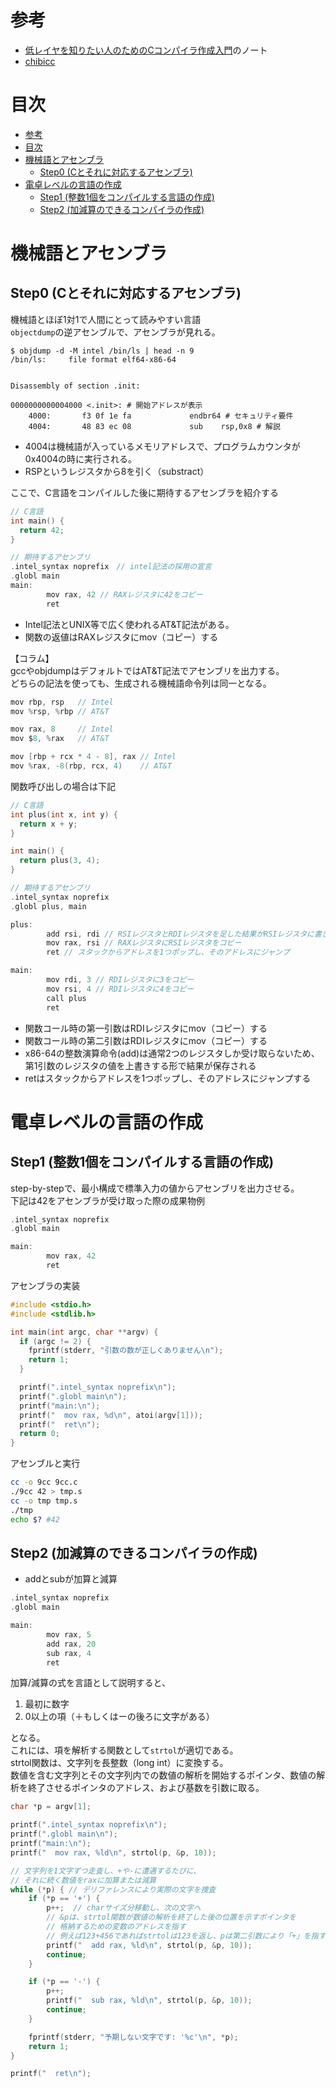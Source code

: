 # 参考
 - [低レイヤを知りたい人のためのCコンパイラ作成入門](https://www.sigbus.info/compilerbook)のノート  
 - [chibicc](https://github.com/rui314/chibicc/)

# 目次
- [参考](#参考)
- [目次](#目次)
- [機械語とアセンブラ](#機械語とアセンブラ)
	- [Step0 (Cとそれに対応するアセンブラ)](#step0-cとそれに対応するアセンブラ)
- [電卓レベルの言語の作成](#電卓レベルの言語の作成)
	- [Step1 (整数1個をコンパイルする言語の作成)](#step1-整数1個をコンパイルする言語の作成)
	- [Step2 (加減算のできるコンパイラの作成)](#step2-加減算のできるコンパイラの作成)

# 機械語とアセンブラ
## Step0 (Cとそれに対応するアセンブラ)
機械語とほぼ1対1で人間にとって読みやすい言語  
`objectdump`の逆アセンブルで、アセンブラが見れる。  
```shell
$ objdump -d -M intel /bin/ls | head -n 9
/bin/ls:     file format elf64-x86-64


Disassembly of section .init:

0000000000004000 <.init>: # 開始アドレスが表示
    4000:       f3 0f 1e fa             endbr64 # セキュリティ要件
    4004:       48 83 ec 08             sub    rsp,0x8 # 解説
```

 - 4004は機械語が入っているメモリアドレスで、プログラムカウンタが0x4004の時に実行される。  
 - RSPというレジスタから8を引く（substract）

ここで、C言語をコンパイルした後に期待するアセンブラを紹介する
```c
// C言語
int main() {
  return 42;
}

// 期待するアセンブリ
.intel_syntax noprefix　// intel記法の採用の宣言
.globl main
main:
        mov rax, 42 // RAXレジスタに42をコピー
        ret

```

 - Intel記法とUNIX等で広く使われるAT&T記法がある。
 - 関数の返値はRAXレジスタにmov（コピー）する

【コラム】  
gccやobjdumpはデフォルトではAT&T記法でアセンブリを出力する。  
どちらの記法を使っても、生成される機械語命令列は同一となる。
```c
mov rbp, rsp   // Intel
mov %rsp, %rbp // AT&T

mov rax, 8     // Intel
mov $8, %rax   // AT&T

mov [rbp + rcx * 4 - 8], rax // Intel
mov %rax, -8(rbp, rcx, 4)    // AT&T
```
関数呼び出しの場合は下記
```c
// C言語
int plus(int x, int y) {
  return x + y;
}

int main() {
  return plus(3, 4);
}

// 期待するアセンブリ
.intel_syntax noprefix
.globl plus, main

plus:
        add rsi, rdi // RSIレジスタとRDIレジスタを足した結果がRSIレジスタに書き込む
        mov rax, rsi // RAXレジスタにRSIレジスタをコピー
        ret // スタックからアドレスを1つポップし、そのアドレスにジャンプ

main:
        mov rdi, 3 // RDIレジスタに3をコピー
        mov rsi, 4 // RDIレジスタに4をコピー
        call plus
        ret
```

 - 関数コール時の第一引数はRDIレジスタにmov（コピー）する
 - 関数コール時の第二引数はRDIレジスタにmov（コピー）する
 - x86-64の整数演算命令(add)は通常2つのレジスタしか受け取らないため、第1引数のレジスタの値を上書きする形で結果が保存される
 - retはスタックからアドレスを1つポップし、そのアドレスにジャンプする

# 電卓レベルの言語の作成
## Step1 (整数1個をコンパイルする言語の作成)
step-by-stepで、最小構成で標準入力の値からアセンブリを出力させる。  
下記は42をアセンブラが受け取った際の成果物例

```c
.intel_syntax noprefix
.globl main

main:
        mov rax, 42
        ret
```
アセンブラの実装
```c
#include <stdio.h>
#include <stdlib.h>

int main(int argc, char **argv) {
  if (argc != 2) {
    fprintf(stderr, "引数の数が正しくありません\n");
    return 1;
  }

  printf(".intel_syntax noprefix\n");
  printf(".globl main\n");
  printf("main:\n");
  printf("  mov rax, %d\n", atoi(argv[1]));
  printf("  ret\n");
  return 0;
}
```
アセンブルと実行  
```bash
cc -o 9cc 9cc.c
./9cc 42 > tmp.s
cc -o tmp tmp.s
./tmp
echo $? #42
```

## Step2 (加減算のできるコンパイラの作成)
 - addとsubが加算と減算
```c
.intel_syntax noprefix
.globl main

main:
        mov rax, 5
        add rax, 20
        sub rax, 4
        ret
```

加算/減算の式を言語として説明すると、  
1. 最初に数字   
2. 0以上の項（＋もしくはーの後ろに文字がある）  

となる。  
これには、項を解析する関数として`strtol`が適切である。  
strtol関数は、文字列を長整数（long int）に変換する。  
数値を含む文字列とその文字列内での数値の解析を開始するポインタ、数値の解析を終了させるポインタのアドレス、および基数を引数に取る。
```c
char *p = argv[1];  

printf(".intel_syntax noprefix\n");
printf(".globl main\n");
printf("main:\n");
printf("  mov rax, %ld\n", strtol(p, &p, 10));

// 文字列を1文字ずつ走査し、+や-に遭遇するたびに、
// それに続く数値をraxに加算または減算
while (*p) { // デリファレンスにより実際の文字を捜査
	if (*p == '+') {
		p++;  // charサイズ分移動し、次の文字へ
		// &pは、strtol関数が数値の解析を終了した後の位置を示すポインタを
		// 格納するための変数のアドレスを指す
		// 例えば123+456であればstrtolは123を返し、pは第二引数により「+」を指す
		printf("  add rax, %ld\n", strtol(p, &p, 10));
		continue;
	}

	if (*p == '-') {
		p++;
		printf("  sub rax, %ld\n", strtol(p, &p, 10));
		continue;
	}

	fprintf(stderr, "予期しない文字です: '%c'\n", *p);
	return 1;
}

printf("  ret\n");
```

